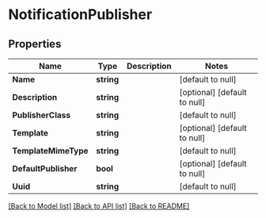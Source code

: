 # NotificationPublisher

## Properties
Name | Type | Description | Notes
------------ | ------------- | ------------- | -------------
**Name** | **string** |  | [default to null]
**Description** | **string** |  | [optional] [default to null]
**PublisherClass** | **string** |  | [default to null]
**Template** | **string** |  | [optional] [default to null]
**TemplateMimeType** | **string** |  | [default to null]
**DefaultPublisher** | **bool** |  | [optional] [default to null]
**Uuid** | **string** |  | [default to null]

[[Back to Model list]](../README.md#documentation-for-models) [[Back to API list]](../README.md#documentation-for-api-endpoints) [[Back to README]](../README.md)


